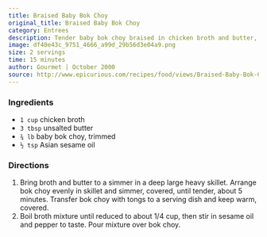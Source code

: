 ```yaml
---
title: Braised Baby Bok Choy
original_title: Braised Baby Bok Choy
category: Entrees 
description: Tender baby bok choy braised in chicken broth and butter, finished with a touch of sesame oil.
image: df40e43c_9751_4666_a99d_29b56d3e04a9.png
size: 2 servings
time: 15 minutes
author: Gourmet | October 2000
source: http://www.epicurious.com/recipes/food/views/Braised-Baby-Bok-Choy-103970
---
```


### Ingredients

* `1 cup` chicken broth
* `3 tbsp` unsalted butter
* `¾ lb` baby bok choy, trimmed
* `½ tsp` Asian sesame oil

### Directions

1. Bring broth and butter to a simmer in a deep large heavy skillet. Arrange bok choy evenly in skillet and simmer, covered, until tender, about 5 minutes. Transfer bok choy with tongs to a serving dish and keep warm, covered.
2. Boil broth mixture until reduced to about 1/4 cup, then stir in sesame oil and pepper to taste. Pour mixture over bok choy.
